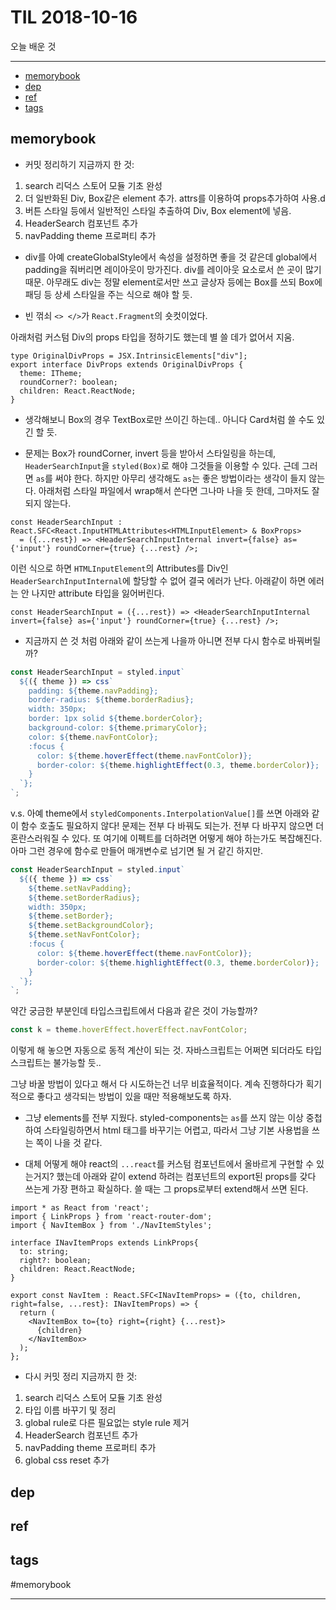 # TIL 2018-10-16

오늘 배운 것

--------------------------


- [memorybook](#memorybook)
- [dep](#dep)
- [ref](#ref)
- [tags](#tags)

## memorybook
- 커밋 정리하기
지금까지 한 것:
1. search 리덕스 스토어 모듈 기초 완성
2. 더 일반화된 Div, Box같은 element 추가. attrs를 이용하여 props추가하여 사용.d  
3. 버튼 스타일 등에서 일반적인 스타일 추출하여 Div, Box element에 넣음.
4. HeaderSearch 컴포넌트 추가
5. navPadding theme 프로퍼티 추가

- div를 아예 createGlobalStyle에서 속성을 설정하면 좋을 것 같은데 global에서 padding을 줘버리면 레이아웃이 망가진다. div를 레이아웃 요소로서 쓴 곳이 많기 때문. 아무래도 div는 정말 element로서만 쓰고 글상자 등에는 Box를 쓰되 Box에 패딩 등 상세 스타일을 주는 식으로 해야 할 듯.

- 빈 꺾쇠 `<> </>`가 `React.Fragment`의 숏컷이었다.

아래처럼 커스텀 Div의 props 타입을 정하기도 했는데 별 쓸 데가 없어서 지움.
```tsx
type OriginalDivProps = JSX.IntrinsicElements["div"];
export interface DivProps extends OriginalDivProps {
  theme: ITheme;
  roundCorner?: boolean;
  children: React.ReactNode;
}
```

- 생각해보니 Box의 경우 TextBox로만 쓰이긴 하는데.. 아니다 Card처럼 쓸 수도 있긴 할 듯.

- 문제는 Box가 roundCorner, invert 등을 받아서 스타일링을 하는데, `HeaderSearchInput`을 `styled(Box)`로 해야 그것들을 이용할 수 있다. 근데 그러면 `as`를 써야 한다. 하지만 아무리 생각해도 `as`는 좋은 방법이라는 생각이 들지 않는다. 아래처럼 스타일 파일에서 wrap해서 쓴다면 그나마 나을 듯 한데, 그마저도 잘 되지 않는다.
```tsx
const HeaderSearchInput : React.SFC<React.InputHTMLAttributes<HTMLInputElement> & BoxProps>
  = ({...rest}) => <HeaderSearchInputInternal invert={false} as={'input'} roundCorner={true} {...rest} />;
```
이런 식으로 하면 `HTMLInputElement`의 Attributes를 Div인 `HeaderSearchInputInternal`에 할당할 수 없어 결국 에러가 난다.
아래같이 하면 에러는 안 나지만 attribute 타입을 잃어버린다.

```tsx
const HeaderSearchInput = ({...rest}) => <HeaderSearchInputInternal invert={false} as={'input'} roundCorner={true} {...rest} />;
```


- 지금까지 쓴 것 처럼 아래와 같이 쓰는게 나을까 아니면 전부 다시 함수로 바꿔버릴까?
```ts
const HeaderSearchInput = styled.input`
  ${({ theme }) => css`
    padding: ${theme.navPadding};
    border-radius: ${theme.borderRadius};
    width: 350px;
    border: 1px solid ${theme.borderColor};
    background-color: ${theme.primaryColor};
    color: ${theme.navFontColor};
    :focus {
      color: ${theme.hoverEffect(theme.navFontColor)};
      border-color: ${theme.highlightEffect(0.3, theme.borderColor)};
    }
  `};
`;
```
v.s.
아예 theme에서 `styledComponents.InterpolationValue[]`를 쓰면 아래와 같이 함수 호출도 필요하지 않다! 문제는 전부 다 바꿔도 되는가.
전부 다 바꾸지 않으면 더 혼란스러워질 수 있다. 또 여기에 이펙트를 더하려면 어떻게 해야 하는가도 복잡해진다.
아마 그런 경우에 함수로 만들어 매개변수로 넘기면 될 거 같긴 하지만.
```ts
const HeaderSearchInput = styled.input`
  ${({ theme }) => css`
    ${theme.setNavPadding};
    ${theme.setBorderRadius};
    width: 350px;
    ${theme.setBorder};
    ${theme.setBackgroundColor};
    ${theme.setNavFontColor};
    :focus {
      color: ${theme.hoverEffect(theme.navFontColor)};
      border-color: ${theme.highlightEffect(0.3, theme.borderColor)};
    }
  `};
`;
```

약간 궁금한 부분인데 타입스크립트에서 다음과 같은 것이 가능할까?
```ts
const k = theme.hoverEffect.hoverEffect.navFontColor;
```
이렇게 해 놓으면 자동으로 동적 계산이 되는 것. 자바스크립트는 어쩌면 되더라도 타입스크립트는 불가능할 듯..

그냥 바꿀 방법이 있다고 해서 다 시도하는건 너무 비효율적이다. 계속 진행하다가 획기적으로 좋다고 생각되는 방법이 있을 때만 적용해보도록 하자.

- 그냥 elements를 전부 지웠다. styled-components는 `as`를 쓰지 않는 이상 중첩하여 스타일링하면서 html 태그를 바꾸기는 어렵고, 따라서 그냥 기본 사용법을 쓰는 쪽이 나을 것 같다.

- 대체 어떻게 해야 react의 `...react`를 커스텀 컴포넌트에서 올바르게 구현할 수 있는거지? 했는데 아래와 같이 extend 하려는 컴포넌트의 export된 props를 갖다 쓰는게 가장 편하고 확실하다. 쓸 때는 그 props로부터 extend해서 쓰면 된다.

```tsx
import * as React from 'react';
import { LinkProps } from 'react-router-dom';
import { NavItemBox } from './NavItemStyles';

interface INavItemProps extends LinkProps{
  to: string;
  right?: boolean;
  children: React.ReactNode;
}

export const NavItem : React.SFC<INavItemProps> = ({to, children, right=false, ...rest}: INavItemProps) => {
  return (
    <NavItemBox to={to} right={right} {...rest}>
      {children}
    </NavItemBox>
  );
};
```

- 다시 커밋 정리
지금까지 한 것:
1. search 리덕스 스토어 모듈 기초 완성
2. 타입 이름 바꾸기 및 정리
3. global rule로 다른 필요없는 style rule 제거 
4. HeaderSearch 컴포넌트 추가
5. navPadding theme 프로퍼티 추가
6. global css reset 추가

## dep

## ref

## tags
  #memorybook



--------------------------


 